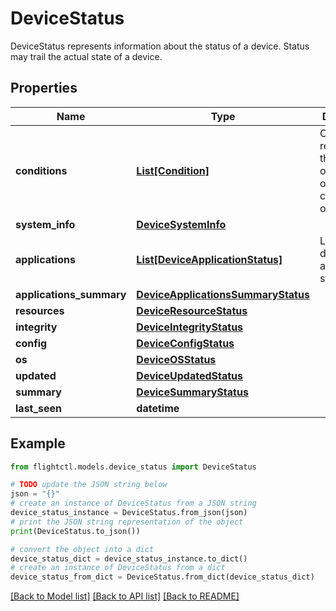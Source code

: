 # DeviceStatus

DeviceStatus represents information about the status of a device. Status may trail the actual state of a device.

## Properties

Name | Type | Description | Notes
------------ | ------------- | ------------- | -------------
**conditions** | [**List[Condition]**](Condition.md) | Conditions represent the observations of a the current state of a device. | 
**system_info** | [**DeviceSystemInfo**](DeviceSystemInfo.md) |  | 
**applications** | [**List[DeviceApplicationStatus]**](DeviceApplicationStatus.md) | List of device application status. | 
**applications_summary** | [**DeviceApplicationsSummaryStatus**](DeviceApplicationsSummaryStatus.md) |  | 
**resources** | [**DeviceResourceStatus**](DeviceResourceStatus.md) |  | 
**integrity** | [**DeviceIntegrityStatus**](DeviceIntegrityStatus.md) |  | 
**config** | [**DeviceConfigStatus**](DeviceConfigStatus.md) |  | 
**os** | [**DeviceOSStatus**](DeviceOSStatus.md) |  | 
**updated** | [**DeviceUpdatedStatus**](DeviceUpdatedStatus.md) |  | 
**summary** | [**DeviceSummaryStatus**](DeviceSummaryStatus.md) |  | 
**last_seen** | **datetime** |  | 

## Example

```python
from flightctl.models.device_status import DeviceStatus

# TODO update the JSON string below
json = "{}"
# create an instance of DeviceStatus from a JSON string
device_status_instance = DeviceStatus.from_json(json)
# print the JSON string representation of the object
print(DeviceStatus.to_json())

# convert the object into a dict
device_status_dict = device_status_instance.to_dict()
# create an instance of DeviceStatus from a dict
device_status_from_dict = DeviceStatus.from_dict(device_status_dict)
```
[[Back to Model list]](../README.md#documentation-for-models) [[Back to API list]](../README.md#documentation-for-api-endpoints) [[Back to README]](../README.md)


